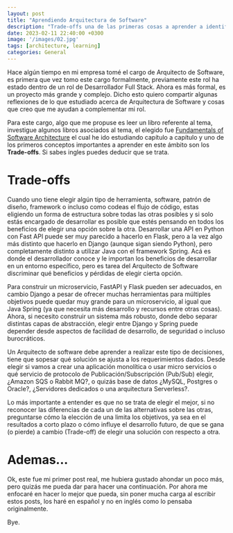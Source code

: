 ```yaml
---
layout: post
title: "Aprendiendo Arquitectura de Software"
description: "Trade-offs una de las primeras cosas a aprender a identificar"
date: 2023-02-11 22:40:00 +0300
image: '/images/02.jpg'
tags: [architecture, learning]
categories: General
---
```


Hace algún tiempo en mi empresa tomé el cargo de Arquitecto de Software, es primera que vez tomo este cargo formalmente, previamente este rol ha estado dentro de un rol de Desarrollador Full Stack. Ahora es más formal, es un proyecto más grande y complejo. Dicho esto quiero compartir algunas reflexiones de lo que estudiado acerca de Arquitectura de Software y cosas que creo que me ayudan a complementar mi rol.

Para este cargo, algo que me propuse es leer un libro referente al tema, investigue algunos libros asociados al tema, el elegido fue [Fundamentals of Software Architecture](https://www.oreilly.com/library/view/fundamentals-of-software/9781492043447/) el cual he ido estudiando capítulo a capítulo y uno de los primeros conceptos importantes a aprender en este ámbito son los **Trade-offs**. Si sabes ingles puedes deducir que se trata.

# Trade-offs

Cuando uno tiene elegir algún tipo de herramienta, software, patrón de diseño, framework o incluso como codeas el flujo de código, estas eligiendo un forma de estructura sobre todas las otras posibles y si solo estás encargado de desarrollar es posible que estés pensando en todos los beneficios de elegir una opción sobre la otra. Desarrollar una API en Python con Fast API puede ser muy parecido a hacerlo en Flask, pero a la vez algo más distinto que hacerlo en Django (aunque sigan siendo Python), pero completamente distinto a utilizar Java con el framework Spring. Acá es donde el desarrollador conoce y le importan los beneficios de desarrollar en un entorno específico, pero es tarea del Arquitecto de Software discriminar qué beneficios y pérdidas de elegir cierta opción.

Para construir un microservicio, FastAPI y Flask pueden ser adecuados, en cambio Django a pesar de ofrecer muchas herramientas para múltiples objetivos puede quedar muy grande para un microservicio, al igual que Java Spring (ya que necesita más desarrollo y recursos entre otras cosas). Ahora, si necesito construir un sistema más robusto, donde debo separar distintas capas de abstracción, elegir entre Django y Spring puede depender desde aspectos de facilidad de desarrollo, de seguridad o incluso burocráticos.

Un Arquitecto de software debe aprender a realizar este tipo de decisiones, tiene que sopesar qué solución se ajusta a los requerimientos dados. Desde elegir si vamos a crear una aplicación monolítica o usar micro servicios o qué servicio de protocolo de Publicación/Subscripción (Pub/Sub) elegir, ¿Amazon SQS o Rabbit MQ?, o quizás base de datos ¿MySQL, Postgres o Oracle?, ¿Servidores dedicados o una arquitectura Serverless?.

Lo más importante a entender es que no se trata de elegir el mejor, si no reconocer las diferencias de cada un de las alternativas sobre las otras, preguntarse cómo la elección de una limita los objetivos, ya sea en el resultados a corto plazo o cómo influye el desarrollo futuro, de que se gana (o pierde) a cambio (Trade-off) de elegir una solución con respecto a otra.

# Ademas...

Ok, este fue mi primer post real, me hubiera gustado ahondar un poco más, pero quizás me pueda dar para hacer una continuación. Por ahora me enfocaré en hacer lo mejor que pueda, sin poner mucha carga al escribir estos posts, los haré en español y no en inglés como lo pensaba originalmente.

Bye.
